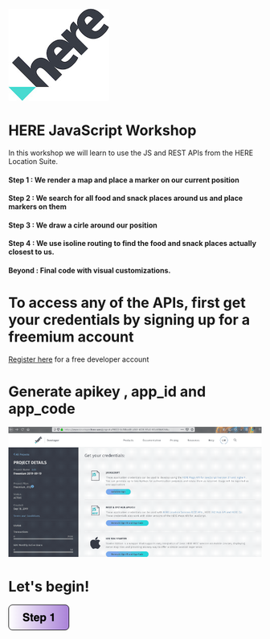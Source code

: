 ![HERE Logo](img/HERE_Logo_2016_POS_sRGB200X183.jpg) 
# HERE JavaScript Workshop 
In this workshop we will learn to use the JS and REST APIs from the HERE Location Suite.

#### Step 1 : We render a map and place a marker on our current position
#### Step 2 : We search for all food and snack places around us and place markers on them
#### Step 3 : We draw a cirle around our position
#### Step 4 : We use isoline routing to find the food and snack places actually closest to us.
#### Beyond : Final code with visual customizations.

# To access any of the APIs, first get your credentials by signing up for a freemium account

[Register here](https://developer.here.com/events/community-germany) for a free developer account</br>
# Generate apikey , app_id and app_code
![Folding in action](img/register.gif)

# Let's begin!

[![Foo](img/s1.png)](Step1.md) 





